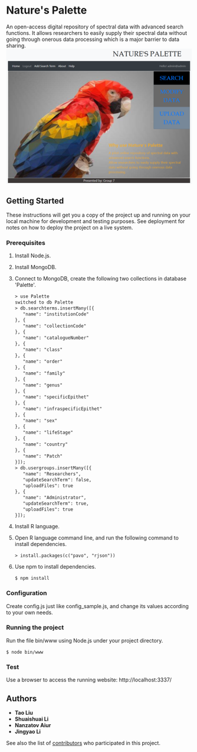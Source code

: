 # Nature's Palette

An open-access digital repository of spectral data with advanced search functions. It allows researchers to easily supply their spectral data without going through onerous data processing which is a major barrier to data sharing.
![Image of homepage](./public/images/home-page.png)

## Getting Started

These instructions will get you a copy of the project up and running on your local machine for development and testing purposes. See deployment for notes on how to deploy the project on a live system.

### Prerequisites

1. Install Node.js.
2. Install MongoDB.
3. Connect to MongoDB, create the following two collections in database 'Palette'.

    ```
   > use Palette
   switched to db Palette
   > db.searchterms.insertMany([{
       "name": "institutionCode"
   }, {
       "name": "collectionCode"
   }, {
       "name": "catalogueNumber"
   }, {
       "name": "class"
   }, {
       "name": "order"
   }, {
       "name": "family"
   }, {
       "name": "genus"
   }, {
       "name": "specificEpithet"
   }, {
       "name": "infraspecificEpithet"
   }, {
       "name": "sex"
   }, {
       "name": "lifeStage"
   }, {
       "name": "country"
   }, {
       "name": "Patch"
   }]);
   > db.usergroups.insertMany([{
       "name": "Researchers",
       "updateSearchTerm": false,
       "uploadFiles": true
   }, {
       "name": "Administrator",
       "updateSearchTerm": true,
       "uploadFiles": true
   }]);
    ```
4. Install R language.
5. Open R language command line, and run the following command to install dependencies.
    ```
   > install.packages(c("pavo", "rjson"))
    ```
6. Use npm to install dependencies.
    ```
   $ npm install
    ```
### Configuration

Create config.js just like config_sample.js, and change its values according to your own needs.

### Running the project
Run the file bin/www using Node.js under your project directory.

```
$ node bin/www
```

### Test

Use a browser to access the running website: http://localhost:3337/

## Authors

* **Tao Liu**
* **Shuaishuai Li**
* **Nanzatov Aiur**
* **Jingyao Li**

See also the list of [contributors](https://github.com/taol-assignments/npp/graphs/contributors) who participated in this project.

